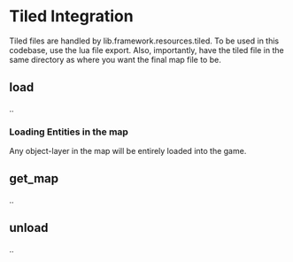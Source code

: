 # Tiled Integration
Tiled files are handled by lib.framework.resources.tiled. To be used in this codebase, use the lua file export. Also, importantly, have the tiled file in the same directory as where you want the final map file to be.

## load
..

### Loading Entities in the map
Any object-layer in the map will be entirely loaded into the game. 

## get_map
..



## unload
..

